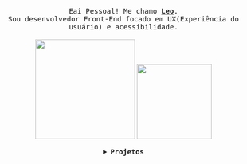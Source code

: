 <div align="center">
  <br>
  <samp>
    Eai Pessoal! Me chamo <b><a rel="nofollow noopener noreferrer" target="_blank" href="#">Leo</a></b>.
    <br>Sou desenvolvedor Front-End focado em UX(Experiência do usuário) e acessibilidade.<br>
  </samp>
  <br/> 
  <img src="https://i.giphy.com/mQI2sfO7U7MOcxoPdn.webp" width="200"/>
  <img src="https://i.giphy.com/9fngGUe3uNfZo7R1mC.webp" width="150"/>
</p>

<!--<p>Sobre mim: Entusiasta de Go, apaixonado por gatos, jogos, musica e layouts responsivos</p> -->

<div align="center">
  
<details align="center">

<summary> <b> <samp> Projetos </samp></b></summary>
<img src="https://i.giphy.com/7xfpmHHFgmtrO7t29F.webp" width="200"/>
<samp>
 <b align=""><h2 style="color: #fc6203">&nbsp; EM BREVE!</h2> </b>


<!--
Current Project: <a href="#">Dijkstra's shortest path visualizer.</a>
<p align="center">
  <a rel="nofollow noopener noreferrer" target="_blank" href="https://www.linkedin.com/in/tania-r-zuniga/">
  <img src="https://raw.githubusercontent.com/TanZng/TanZng/master/assets/linkedin.png" width="30px" alt="LinkedIn"></a>
  &nbsp; 
  &nbsp;
  <a rel="nofollow noopener noreferrer" target="_blank" href="https://twitter.com/tanx_dev">
  <img src="https://raw.githubusercontent.com/TanZng/TanZng/master/assets/twitter.png" width="30px" alt="Twitter"></a>
  &nbsp; 
  &nbsp;
  <a rel="nofollow noopener noreferrer" target="_blank" href="https://www.youtube.com/channel/UCbBb1mcQ3nG-5B5Md5wJXzw">
  <img src="https://raw.githubusercontent.com/TanZng/TanZng/master/assets/youtube.png" width="30px" alt="YouTube"></a>
  &nbsp;
  &nbsp;
  <a rel="nofollow noopener noreferrer" target="_blank" href="#">
  <img src="" width="23px" alt="Secret"></a>
</p> -->

</samp>
</details>
</div>


